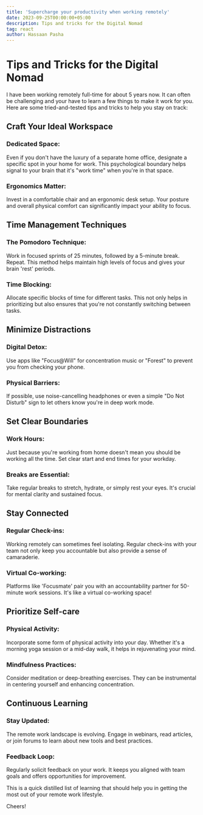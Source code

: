```yaml
---
title: 'Supercharge your productivity when working remotely'
date: 2023-09-25T00:00:00+05:00
description: Tips and tricks for the Digital Nomad
tag: react
author: Hassaan Pasha
---
```


# Tips and Tricks for the Digital Nomad

I have been working remotely full-time for about 5 years now. It can often be challenging and your have to learn a few things to make it work for you. Here are some tried-and-tested tips and tricks to help you stay on track:

## Craft Your Ideal Workspace

### Dedicated Space:

Even if you don't have the luxury of a separate home office, designate a specific spot in your home for work. This psychological boundary helps signal to your brain that it's "work time" when you're in that space.

### Ergonomics Matter:

Invest in a comfortable chair and an ergonomic desk setup. Your posture and overall physical comfort can significantly impact your ability to focus.

## Time Management Techniques

### The Pomodoro Technique:

Work in focused sprints of 25 minutes, followed by a 5-minute break. Repeat. This method helps maintain high levels of focus and gives your brain 'rest' periods.

### Time Blocking:

Allocate specific blocks of time for different tasks. This not only helps in prioritizing but also ensures that you're not constantly switching between tasks.

## Minimize Distractions

### Digital Detox:

Use apps like "Focus@Will" for concentration music or "Forest" to prevent you from checking your phone.

### Physical Barriers:

If possible, use noise-cancelling headphones or even a simple "Do Not Disturb" sign to let others know you're in deep work mode.

## Set Clear Boundaries

### Work Hours:

Just because you're working from home doesn't mean you should be working all the time. Set clear start and end times for your workday.

### Breaks are Essential:

Take regular breaks to stretch, hydrate, or simply rest your eyes. It's crucial for mental clarity and sustained focus.

## Stay Connected

### Regular Check-ins:

Working remotely can sometimes feel isolating. Regular check-ins with your team not only keep you accountable but also provide a sense of camaraderie.

### Virtual Co-working:

Platforms like 'Focusmate' pair you with an accountability partner for 50-minute work sessions. It's like a virtual co-working space!

## Prioritize Self-care

### Physical Activity:

Incorporate some form of physical activity into your day. Whether it's a morning yoga session or a mid-day walk, it helps in rejuvenating your mind.

### Mindfulness Practices:

Consider meditation or deep-breathing exercises. They can be instrumental in centering yourself and enhancing concentration.

## Continuous Learning

### Stay Updated:

The remote work landscape is evolving. Engage in webinars, read articles, or join forums to learn about new tools and best practices.

### Feedback Loop:

Regularly solicit feedback on your work. It keeps you aligned with team goals and offers opportunities for improvement.

This is a quick distilled list of learning that should help you in getting the most out of your remote work lifestyle.

Cheers!

